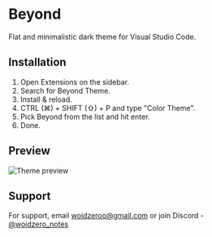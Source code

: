 # **Beyond**
Flat and minimalistic dark theme for Visual Studio Code.

## Installation

1. Open Extensions on the sidebar.
2. Search for Beyond Theme.
3. Install & reload.
4. CTRL (⌘) + SHIFT (⇧) + P and type "Color Theme".
5. Pick Beyond from the list and hit enter.
6. Done.

## Preview

![Theme preview](https://cdn.discordapp.com/attachments/977210904217264160/1045448014543716493/image.png)

## Support

For support, email <a href="mailto://woidzeroo@gmail.com">woidzeroo@gmail.com</a> or join Discord - <a href="https://discord.gg/RSsCkch3CM">@woidzero_notes</a>
